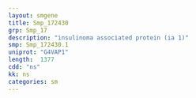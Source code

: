 ```yaml
---
layout: smgene
title: Smp_172430
grp: Smp_17
description: "insulinoma associated protein (ia 1)"
smp: Smp_172430.1
uniprot: "G4VAP1"
length:  1377
cdd: "ns"
kk: ns
categories: sm
---
```

